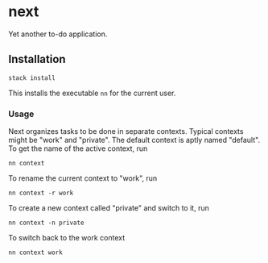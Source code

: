 # next

Yet another to-do application.

## Installation

    stack install

This installs the executable `nn` for the current user.

### Usage

Next organizes tasks to be done in separate contexts. Typical contexts might
be "work" and "private". The default context is aptly named "default". To get
the name of the active context, run

    nn context

To rename the current context to "work", run

    nn context -r work

To create a new context called "private" and switch to it, run

    nn context -n private

To switch back to the work context

    nn context work


